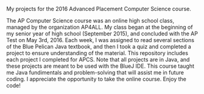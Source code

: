 My projects for the 2016 Advanced Placement Computer Science course.

The AP Computer Science course was an online high school class, managed by the organization AP4ALL.
My class began at the beginning of my senior year of high school (September 2015), and concluded with the AP Test on May 3rd, 2016.
Each week, I was assigned to read several sections of the Blue Pelican Java textbook, and then I took a quiz and completed a project to ensure understanding of the material.
This repository includes each project I completed for APCS.
Note that all projects are in Java, and these projects are meant to be used with the BlueJ IDE.
This course taught me Java fundimentals and problem-solving that will assist me in future coding. I appreciate the opportunity to take the online course.
Enjoy the code!
